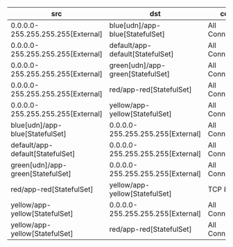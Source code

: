| src | dst | conn | network | 
|-----|-----|------|------|
| 0.0.0.0-255.255.255.255[External] | blue[udn]/app-blue[StatefulSet] | All Connections | blue | 
| 0.0.0.0-255.255.255.255[External] | default/app-default[StatefulSet] | All Connections | pod_network | 
| 0.0.0.0-255.255.255.255[External] | green[udn]/app-green[StatefulSet] | All Connections | green | 
| 0.0.0.0-255.255.255.255[External] | red/app-red[StatefulSet] | All Connections | colored-enterprise | 
| 0.0.0.0-255.255.255.255[External] | yellow/app-yellow[StatefulSet] | All Connections | colored-enterprise | 
| blue[udn]/app-blue[StatefulSet] | 0.0.0.0-255.255.255.255[External] | All Connections | blue | 
| default/app-default[StatefulSet] | 0.0.0.0-255.255.255.255[External] | All Connections | pod_network | 
| green[udn]/app-green[StatefulSet] | 0.0.0.0-255.255.255.255[External] | All Connections | green | 
| red/app-red[StatefulSet] | yellow/app-yellow[StatefulSet] | TCP 8080 | colored-enterprise | 
| yellow/app-yellow[StatefulSet] | 0.0.0.0-255.255.255.255[External] | All Connections | colored-enterprise | 
| yellow/app-yellow[StatefulSet] | red/app-red[StatefulSet] | All Connections | colored-enterprise | 
